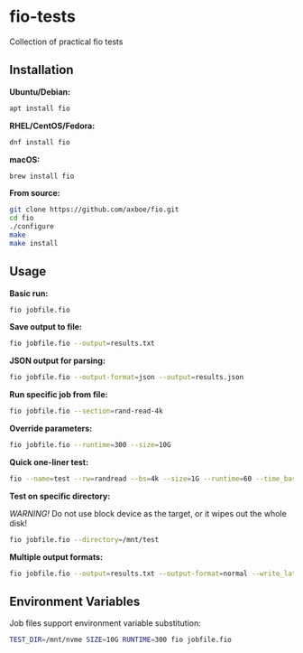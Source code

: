 # fio-tests
Collection of practical fio tests

## Installation

**Ubuntu/Debian:**
```bash
apt install fio
```

**RHEL/CentOS/Fedora:**
```bash
dnf install fio
```

**macOS:**
```bash
brew install fio
```

**From source:**
```bash
git clone https://github.com/axboe/fio.git
cd fio
./configure
make
make install
```

## Usage

**Basic run:**
```bash
fio jobfile.fio
```

**Save output to file:**
```bash
fio jobfile.fio --output=results.txt
```

**JSON output for parsing:**
```bash
fio jobfile.fio --output-format=json --output=results.json
```

**Run specific job from file:**
```bash
fio jobfile.fio --section=rand-read-4k
```

**Override parameters:**
```bash
fio jobfile.fio --runtime=300 --size=10G
```

**Quick one-liner test:**
```bash
fio --name=test --rw=randread --bs=4k --size=1G --runtime=60 --time_based
```

**Test on specific directory:**

*WARNING!* Do not use block device as the target, or it wipes out the whole disk!

```bash
fio jobfile.fio --directory=/mnt/test
```

**Multiple output formats:**
```bash
fio jobfile.fio --output=results.txt --output-format=normal --write_lat_log=latency
```

## Environment Variables

Job files support environment variable substitution:
```bash
TEST_DIR=/mnt/nvme SIZE=10G RUNTIME=300 fio jobfile.fio
```
